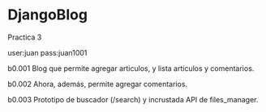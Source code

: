 # DjangoBlog
Practica 3

user:juan
pass:juan1001

b0.001
Blog que permite agregar articulos, y lista articulos y comentarios.

b0.002
Ahora, además, permite agregar comentarios.

b0.003
Prototipo de buscador (/search) y incrustada API de files_manager.
